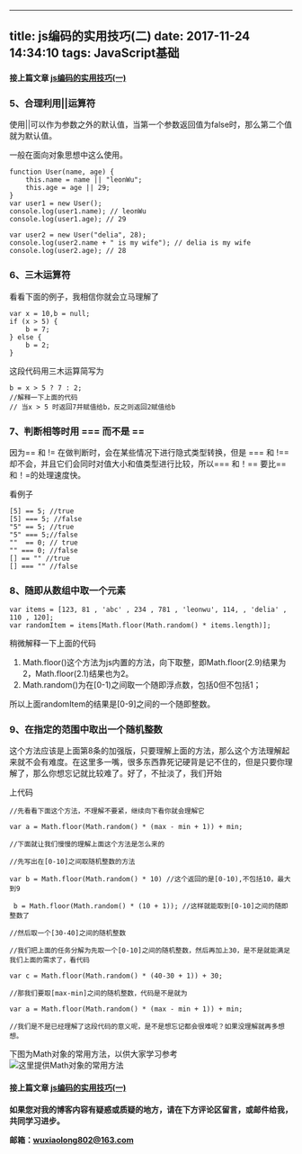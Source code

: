 
---
title: js编码的实用技巧(二)
date: 2017-11-24 14:34:10
tags: JavaScript基础
---
#### 接上篇文章   [js编码的实用技巧(一)](http://xiaolongwu.cn/2017/11/24/js%E7%BC%96%E7%A0%81%E7%9A%84%E5%AE%9E%E7%94%A8%E6%8A%80%E5%B7%A71/#more)

### 5、合理利用||运算符

使用||可以作为参数之外的默认值，当第一个参数返回值为false时，那么第二个值就为默认值。

一般在面向对象思想中这么使用。
```
function User(name, age) {
    this.name = name || "leonWu";
    this.age = age || 29;
}
var user1 = new User();
console.log(user1.name); // leonWu
console.log(user1.age); // 29
 
var user2 = new User("delia", 28);
console.log(user2.name + " is my wife"); // delia is my wife
console.log(user2.age); // 28
```

### 6、三木运算符
看看下面的例子，我相信你就会立马理解了

```
var x = 10,b = null;
if (x > 5) {
    b = 7;
} else {
    b = 2;
}
```
这段代码用三木运算简写为

```
b = x > 5 ? 7 : 2;
//解释一下上面的代码
// 当x > 5 时返回7并赋值给b，反之则返回2赋值给b
```

### 7、判断相等时用 === 而不是 ==
因为== 和 != 在做判断时，会在某些情况下进行隐式类型转换，但是 === 和 !== 却不会，并且它们会同时对值大小和值类型进行比较，所以=== 和！== 要比== 和！=的处理速度快。

看例子


```
[5] == 5; //true
[5] === 5; //false
"5" == 5; //true
"5" === 5;//false
""  == 0; // true
"" === 0; //false
[] == "" //true
[] === "" //false

```
### 8、随即从数组中取一个元素

```
var items = [123, 81 , 'abc' , 234 , 781 , 'leonwu', 114, , 'delia' , 110 , 120];
var randomItem = items[Math.floor(Math.random() * items.length)];

```
稍微解释一下上面的代码

1. Math.floor()这个方法为js内置的方法，向下取整，即Math.floor(2.9)结果为2，Math.floor(2.1)结果也为2。
2. Math.random()为在[0-1)之间取一个随即浮点数，包括0但不包括1；

所以上面randomItem的结果是[0-9]之间的一个随即整数。

### 9、在指定的范围中取出一个随机整数
这个方法应该是上面第8条的加强版，只要理解上面的方法，那么这个方法理解起来就不会有难度。在这里多一嘴，很多东西靠死记硬背是记不住的，但是只要你理解了，那么你想忘记就比较难了。好了，不扯淡了，我们开始

上代码

```
//先看看下面这个方法，不理解不要紧，继续向下看你就会理解它

var a = Math.floor(Math.random() * (max - min + 1)) + min; 

//下面就让我们慢慢的理解上面这个方法是怎么来的

//先写出在[0-10]之间取随机整数的方法

var b = Math.floor(Math.random() * 10) //这个返回的是[0-10),不包括10，最大到9

 b = Math.floor(Math.random() * (10 + 1)); //这样就能取到[0-10]之间的随即整数了

//然后取一个[30-40]之间的随机整数

//我们把上面的任务分解为先取一个[0-10]之间的随机整数，然后再加上30，是不是就能满足我们上面的需求了，看代码

var c = Math.floor(Math.random() * (40-30 + 1)) + 30;

//那我们要取[max-min]之间的随机整数，代码是不是就为

var a = Math.floor(Math.random() * (max - min + 1)) + min;

//我们是不是已经理解了这段代码的意义呢，是不是想忘记都会很难呢？如果没理解就再多想想。

```
下图为Math对象的常用方法，以供大家学习参考
![这里提供Math对象的常用方法](http://olv6wm3nj.bkt.clouddn.com/17-12-6/53549635.jpg)


#### 接上篇文章   [js编码的实用技巧(一)](http://xiaolongwu.cn/2017/11/24/js%E7%BC%96%E7%A0%81%E7%9A%84%E5%AE%9E%E7%94%A8%E6%8A%80%E5%B7%A71/#more)


**如果您对我的博客内容有疑惑或质疑的地方，请在下方评论区留言，或邮件给我，共同学习进步。**

**邮箱：wuxiaolong802@163.com**